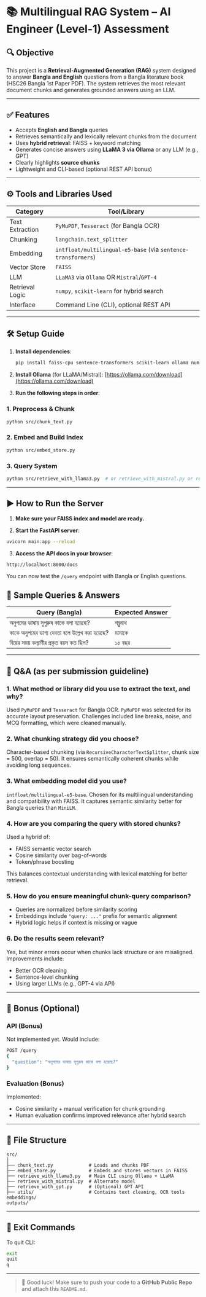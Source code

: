 # 📚 Multilingual RAG System – AI Engineer (Level-1) Assessment

## 🔍 Objective

This project is a **Retrieval-Augmented Generation (RAG)** system designed to answer **Bangla and English** questions from a Bangla literature book (HSC26 Bangla 1st Paper PDF). The system retrieves the most relevant document chunks and generates grounded answers using an LLM.

---

## ✅ Features

- Accepts **English and Bangla** queries
- Retrieves semantically and lexically relevant chunks from the document
- Uses **hybrid retrieval**: FAISS + keyword matching
- Generates concise answers using **LLaMA 3 via Ollama** or any LLM (e.g., GPT)
- Clearly highlights **source chunks**
- Lightweight and CLI-based (optional REST API bonus)

---

## ⚙️ Tools and Libraries Used

| Category              | Tool/Library                            |
|-----------------------|-----------------------------------------|
| Text Extraction       | `PyMuPDF`, `Tesseract` (for Bangla OCR) |
| Chunking              | `langchain.text_splitter`               |
| Embedding             | `intfloat/multilingual-e5-base` (via `sentence-transformers`) |
| Vector Store          | `FAISS`                                 |
| LLM                   | `LLaMA3` via `Ollama` OR `Mistral`/`GPT-4` |
| Retrieval Logic       | `numpy`, `scikit-learn` for hybrid search |
| Interface             | Command Line (CLI), optional REST API   |

---

## 🛠️ Setup Guide

1. **Install dependencies**:
   ```bash
   pip install faiss-cpu sentence-transformers scikit-learn ollama numpy
   ```

2. **Install Ollama** (for LLaMA/Mistral):
   [https://ollama.com/download](https://ollama.com/download)

3. **Run the following steps in order**:

### 1. Preprocess & Chunk

```bash
python src/chunk_text.py
```

### 2. Embed and Build Index

```bash
python src/embed_store.py
```

### 3. Query System

```bash
python src/retrieve_with_llama3.py  # or retrieve_with_mistral.py or retrieve_with_gpt.py
```

---

## ▶️ How to Run the Server

1. **Make sure your FAISS index and model are ready.**

2. **Start the FastAPI server**:

```bash
uvicorn main:app --reload
```

3. **Access the API docs in your browser**:

```
http://localhost:8000/docs
```

You can now test the `/query` endpoint with Bangla or English questions.


## 🧪 Sample Queries & Answers

| Query (Bangla)                                   | Expected Answer |
|--------------------------------------------------|-----------------|
| অনুপমের ভাষায় সুপুরুষ কাকে বলা হয়েছে?         | শব্তুনাথ         |
| কাকে অনুপমের ভাগ্য দেবতা বলে উল্লেখ করা হয়েছে? | মামাকে           |
| বিয়ের সময় কল্যাণীর প্রকৃত বয়স কত ছিল?        | ১৫ বছর          |

---

## 🧠 Q&A (as per submission guideline)

### 1. **What method or library did you use to extract the text, and why?**
Used `PyMuPDF` and `Tesseract` for Bangla OCR. `PyMuPDF` was selected for its accurate layout preservation. Challenges included line breaks, noise, and MCQ formatting, which were cleaned manually.

### 2. **What chunking strategy did you choose?**
Character-based chunking (via `RecursiveCharacterTextSplitter`, chunk size = 500, overlap = 50). It ensures semantically coherent chunks while avoiding long sequences.

### 3. **What embedding model did you use?**
`intfloat/multilingual-e5-base`. Chosen for its multilingual understanding and compatibility with FAISS. It captures semantic similarity better for Bangla queries than `MiniLM`.

### 4. **How are you comparing the query with stored chunks?**
Used a hybrid of:
- FAISS semantic vector search
- Cosine similarity over bag-of-words
- Token/phrase boosting

This balances contextual understanding with lexical matching for better retrieval.

### 5. **How do you ensure meaningful chunk-query comparison?**
- Queries are normalized before similarity scoring
- Embeddings include `"query: ..."` prefix for semantic alignment
- Hybrid logic helps if context is missing or vague

### 6. **Do the results seem relevant?**
Yes, but minor errors occur when chunks lack structure or are misaligned. Improvements include:
- Better OCR cleaning
- Sentence-level chunking
- Using larger LLMs (e.g., GPT-4 via API)

---

## 🚀 Bonus (Optional)

### API (Bonus)
Not implemented yet. Would include:
```bash
POST /query
{
  "question": "অনুপমের ভাষায় সুপুরুষ কাকে বলা হয়েছে?"
}
```

### Evaluation (Bonus)
Implemented:
- Cosine similarity + manual verification for chunk grounding
- Human evaluation confirms improved relevance after hybrid search

---

## 📂 File Structure

```
src/
│
├── chunk_text.py             # Loads and chunks PDF
├── embed_store.py            # Embeds and stores vectors in FAISS
├── retrieve_with_llama3.py   # Main CLI using Ollama + LLaMA
├── retrieve_with_mistral.py  # Alternate model
├── retrieve_with_gpt.py      # (Optional) GPT API
├── utils/                    # Contains text cleaning, OCR tools
embeddings/
outputs/
```

---

## 📌 Exit Commands

To quit CLI:
```bash
exit
quit
q
```

---

> 🎯 Good luck! Make sure to push your code to a **GitHub Public Repo** and attach this `README.md`.
